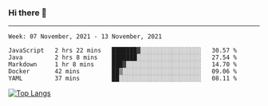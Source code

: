 ### Hi there 👋
---
<!--START_SECTION:waka-->
```text
Week: 07 November, 2021 - 13 November, 2021

JavaScript   2 hrs 22 mins   ███████▓░░░░░░░░░░░░░░░░░   30.57 % 
Java         2 hrs 8 mins    ███████░░░░░░░░░░░░░░░░░░   27.54 % 
Markdown     1 hr 8 mins     ███▓░░░░░░░░░░░░░░░░░░░░░   14.70 % 
Docker       42 mins         ██▒░░░░░░░░░░░░░░░░░░░░░░   09.06 % 
YAML         37 mins         ██░░░░░░░░░░░░░░░░░░░░░░░   08.11 % 
```
<!--END_SECTION:waka-->

[![Top Langs](https://github-readme-stats.vercel.app/api/top-langs/?username=HyunAh-iia&layout=compact)](https://github.com/anuraghazra/github-readme-stats)
<!--
**HyunAh-iia/HyunAh-iia** is a ✨ _special_ ✨ repository because its `README.md` (this file) appears on your GitHub profile.

Here are some ideas to get you started:

- 🔭 I’m currently working on ...
- 🌱 I’m currently learning ...
- 👯 I’m looking to collaborate on ...
- 🤔 I’m looking for help with ...
- 💬 Ask me about ...
- 📫 How to reach me: ...
- 😄 Pronouns: ...
- ⚡ Fun fact: ...
-->
